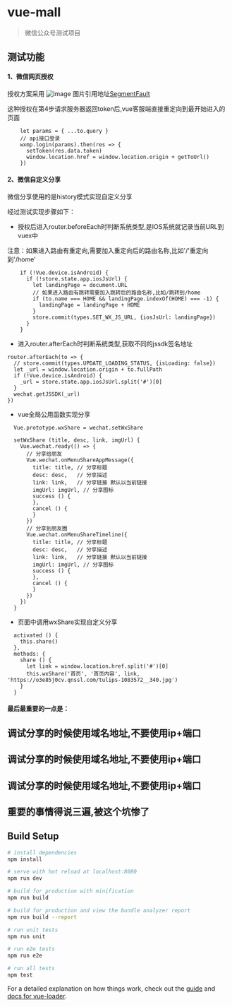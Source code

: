 # vue-mall

> 微信公众号测试项目

## 测试功能

#### 1、微信网页授权
授权方案采用
![image](https://segmentfault.com/img/remote/1460000010753253)
图片引用地址[SegmentFault](https://segmentfault.com/a/1190000010753247)

这种授权在第4步请求服务器返回token后,vue客服端直接重定向到最开始进入的页面

```code
    let params = { ...to.query }
    // api接口登录
    wxmp.login(params).then(res => {
      setToken(res.data.token)
      window.location.href = window.location.origin + getToUrl()
    })
```

#### 2、微信自定义分享

微信分享使用的是history模式实现自定义分享

经过测试实现步骤如下：
- 授权后进入router.beforeEach时判断系统类型,是IOS系统就记录当前URL到vuex中

注意：如果进入路由有重定向,需要加入重定向后的路由名称,比如'/'重定向到'/home'

```code
    if (!Vue.device.isAndroid) {
      if (!store.state.app.iosJsUrl) {
        let landingPage = document.URL
        // 如果进入路由有跳转需要加入跳转后的路由名称,比如/跳转到/home
        if (to.name === HOME && landingPage.indexOf(HOME) === -1) {
          landingPage = landingPage + HOME
        }
        store.commit(types.SET_WX_JS_URL, {iosJsUrl: landingPage})
      }
    }
```

- 进入router.afterEach时判断系统类型,获取不同的jssdk签名地址

```code
router.afterEach(to => {
  // store.commit(types.UPDATE_LOADING_STATUS, {isLoading: false})
  let _url = window.location.origin + to.fullPath
  if (!Vue.device.isAndroid) {
    _url = store.state.app.iosJsUrl.split('#')[0]
  }
  wechat.getJSSDK(_url)
})
```

- vue全局公用函数实现分享

```code
  Vue.prototype.wxShare = wechat.setWxShare

  setWxShare (title, desc, link, imgUrl) {
    Vue.wechat.ready(() => {
      // 分享给朋友
      Vue.wechat.onMenuShareAppMessage({
        title: title, // 分享标题
        desc: desc,   // 分享描述
        link: link,   // 分享链接 默认以当前链接
        imgUrl: imgUrl, // 分享图标
        success () {
        },
        cancel () {
        }
      })
      // 分享到朋友圈
      Vue.wechat.onMenuShareTimeline({
        title: title, // 分享标题
        desc: desc,   // 分享描述
        link: link,   // 分享链接 默认以当前链接
        imgUrl: imgUrl, // 分享图标
        success () {
        },
        cancel () {
        }
      })
    })
  }
```

- 页面中调用wxShare实现自定义分享

```code
  activated () {
    this.share()
  },
  methods: {
    share () {
      let link = window.location.href.split('#')[0]
      this.wxShare('首页', '首页内容', link, 'https://o3e85j0cv.qnssl.com/tulips-1083572__340.jpg')
    }
  }
```
#### 最后最重要的一点是：
## 调试分享的时候使用域名地址,不要使用ip+端口
## 调试分享的时候使用域名地址,不要使用ip+端口
## 调试分享的时候使用域名地址,不要使用ip+端口

## 重要的事情得说三遍,被这个坑惨了


## Build Setup

``` bash
# install dependencies
npm install

# serve with hot reload at localhost:8080
npm run dev

# build for production with minification
npm run build

# build for production and view the bundle analyzer report
npm run build --report

# run unit tests
npm run unit

# run e2e tests
npm run e2e

# run all tests
npm test
```

For a detailed explanation on how things work, check out the [guide](http://vuejs-templates.github.io/webpack/) and [docs for vue-loader](http://vuejs.github.io/vue-loader).

